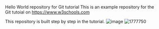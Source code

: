 
Hello World repository for Git tutorial
This is an example repository for the Git tutoial on https://www.w3schools.com

This repository is built step by step in the tutorial.
![image](https://user-images.githubusercontent.com/86228931/167262608-99216ddd-80ad-48da-b5ec-ab8cf01245c8.png)
![1777750](https://user-images.githubusercontent.com/86228931/167262617-8f4fa0e5-9c6f-4b99-8a6c-991ba49a9d3d.png)
